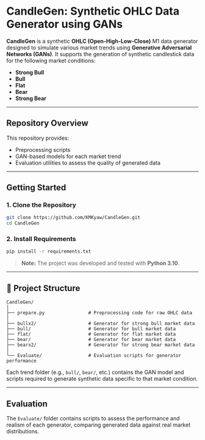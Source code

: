 # CandleGen: Synthetic OHLC Data Generator using GANs

**CandleGen** is a synthetic **OHLC (Open-High-Low-Close)** M1 data generator designed to simulate various market trends using **Generative Adversarial Networks (GANs)**.
It supports the generation of synthetic candlestick data for the following market conditions:

- **Strong Bull**
- **Bull**
- **Flat**
- **Bear**
- **Strong Bear**

---

## Repository Overview

This repository provides:

- Preprocessing scripts
- GAN-based models for each market trend
- Evaluation utilities to assess the quality of generated data

---

## Getting Started

### 1. Clone the Repository

```bash
git clone https://github.com/KMKyaw/CandleGen.git
cd CandleGen
```

### 2. Install Requirements

```bash
pip install -r requirements.txt
```

> **Note:** The project was developed and tested with **Python 3.10**.

---

## 📁 Project Structure

```
CandleGen/
│
├── prepare.py                # Preprocessing code for raw OHLC data
│
├── bullx2/                   # Generator for strong bull market data
├── bull/                     # Generator for bull market data
├── flat/                     # Generator for flat market data
├── bear/                     # Generator for bear market data
├── bearx2/                   # Generator for strong bear market data
│
└── Evaluate/                 # Evaluation scripts for generator performance
```

Each trend folder (e.g., `bull/`, `bear/`, etc.) contains the GAN model and scripts required to generate synthetic data specific to that market condition.

---

## Evaluation

The `Evaluate/` folder contains scripts to assess the performance and realism of each generator, comparing generated data against real market distributions.
